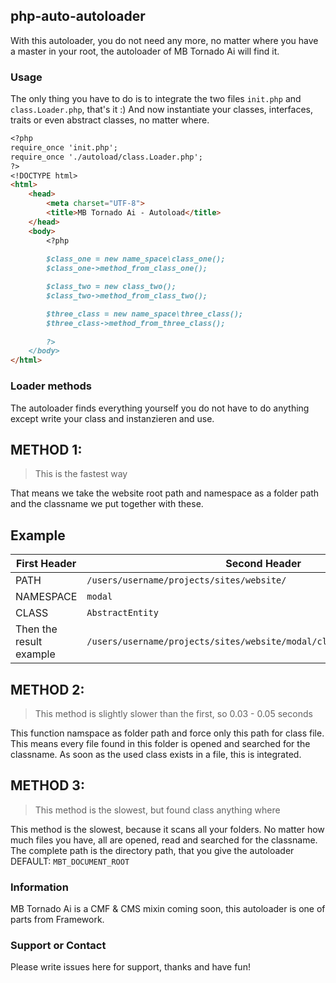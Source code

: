 ## php-auto-autoloader
 With this autoloader, you do not need any more, no matter where you have a master in your root, the autoloader of MB Tornado Ai will find it.

### Usage

The only thing you have to do is to integrate the two files `init.php` and `class.Loader.php`, that's it :)
And now instantiate your classes, interfaces, traits or even abstract classes, no matter where.

```markdown
<?php
require_once 'init.php';
require_once './autoload/class.Loader.php';
?>
<!DOCTYPE html>
<html>
    <head>
        <meta charset="UTF-8">
        <title>MB Tornado Ai - Autoload</title>
    </head>
    <body>
        <?php
        
        $class_one = new name_space\class_one();
        $class_one->method_from_class_one();

        $class_two = new class_two();
        $class_two->method_from_class_two();

        $three_class = new name_space\three_class();
        $three_class->method_from_three_class();
        
        ?>
    </body>
</html>
```

### Loader methods
The autoloader finds everything yourself you do not have to do anything except write your class and instanzieren and use.

## METHOD 1:

> This is the fastest way

That means we take the website root path and namespace as a folder path and the classname we put together with these.

## Example
First Header | Second Header
------------ | -------------
PATH | `/users/username/projects/sites/website/`
NAMESPACE | `modal`
CLASS | `AbstractEntity`
Then the result example | `/users/username/projects/sites/website/modal/class.AbstractEntity.php`

## METHOD 2:

> This method is slightly slower than the first, so 0.03 - 0.05 seconds

This function namspace as folder path and force only this path for class file.
This means every file found in this folder is opened and searched for the classname. 
As soon as the used class exists in a file, this is integrated.

## METHOD 3:

> This method is the slowest, but found class anything where

This method is the slowest, because it scans all your folders. 
No matter how much files you have, all are opened, read and searched for the classname. 
The complete path is the directory path, that you give the autoloader
DEFAULT: `MBT_DOCUMENT_ROOT`

### Information

MB Tornado Ai is a CMF & CMS mixin coming soon, this autoloader is one of parts from Framework.

### Support or Contact

Please write issues here for support, thanks and have fun!